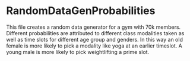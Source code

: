 # RandomDataGenProbabilities
This file creates a random data generator for a gym with 70k members.
Different probabilities are attributed to different class modalities taken as well as time slots for different age group and genders.
In this way an old female is more likely to pick a modality like yoga at an earlier timeslot.
A young male is more likely to pick weightlifting a prime slot.
